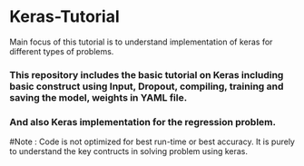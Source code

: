 # Keras-Tutorial
 
Main focus of this tutorial is to understand implementation of keras for different types of problems. 
### This repository includes the basic tutorial on Keras including basic construct using Input, Dropout, compiling, training and saving the model, weights in YAML file. 
### And also Keras implementation for the regression problem.



#Note : Code is not optimized for best run-time or best accuracy. It is purely to understand the key contructs in solving problem using keras.
